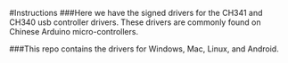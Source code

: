 #Instructions
###Here we have the signed drivers for the CH341 and CH340 usb controller drivers. These drivers are commonly found on Chinese Arduino micro-controllers. 

###This repo contains the drivers for Windows, Mac, Linux, and Android.

